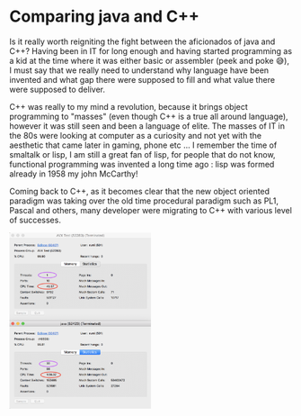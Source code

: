 


# Comparing java and C++

Is it really worth reigniting the fight between the aficionados of java and C++?
Having been in IT for long enough and having started programming as a kid at the time where it was either basic or assembler (peek and poke :sweat_smile:), I must say that we really need to understand why language have been invented and what gap there were supposed to fill and what value there were supposed to deliver.

C++ was really to my mind a revolution, because it brings object programming to "masses" (even though C++ is a true all around language), however it was still seen and been a language of elite. The masses of IT in the 80s were looking at computer as a curiosity and not yet with the aesthetic that came later in gaming, phone etc ... I remember the time of smaltalk or lisp, I am still a great fan of lisp, for people that do not know, functional programming was invented a long time ago : lisp was formed already in 1958 my john McCarthy!

Coming back to C++, as it becomes clear that the new object oriented paradigm was taking over the old time procedural paradigm such as PL1, Pascal and others, many developer were migrating to C++ with various level of successes.



<img src="./Images/ProcessInfoJava-C++.png" width=50% >
